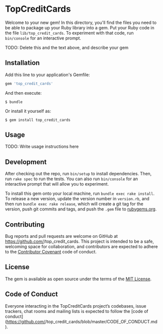 # TopCreditCards

Welcome to your new gem! In this directory, you'll find the files you need to be able to package up your Ruby library into a gem. Put your Ruby code in the file `lib/top_credit_cards`. To experiment with that code, run `bin/console` for an interactive prompt.

TODO: Delete this and the text above, and describe your gem

## Installation

Add this line to your application's Gemfile:

```ruby
gem 'top_credit_cards'
```

And then execute:

    $ bundle

Or install it yourself as:

    $ gem install top_credit_cards

## Usage

TODO: Write usage instructions here

## Development

After checking out the repo, run `bin/setup` to install dependencies. Then, run `rake spec` to run the tests. You can also run `bin/console` for an interactive prompt that will allow you to experiment.

To install this gem onto your local machine, run `bundle exec rake install`. To release a new version, update the version number in `version.rb`, and then run `bundle exec rake release`, which will create a git tag for the version, push git commits and tags, and push the `.gem` file to [rubygems.org](https://rubygems.org).

## Contributing

Bug reports and pull requests are welcome on GitHub at https://github.com/<github username>/top_credit_cards. This project is intended to be a safe, welcoming space for collaboration, and contributors are expected to adhere to the [Contributor Covenant](http://contributor-covenant.org) code of conduct.

## License

The gem is available as open source under the terms of the [MIT License](https://opensource.org/licenses/MIT).

## Code of Conduct

Everyone interacting in the TopCreditCards project’s codebases, issue trackers, chat rooms and mailing lists is expected to follow the [code of conduct](https://github.com/<github username>/top_credit_cards/blob/master/CODE_OF_CONDUCT.md).
